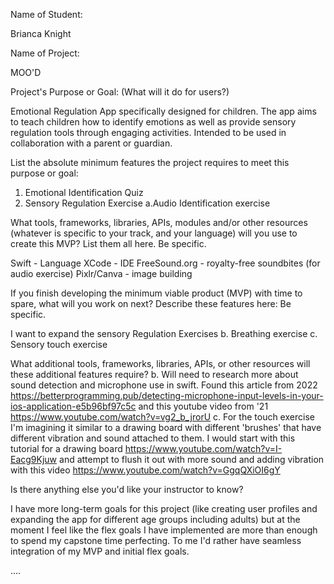 Name of Student:

Brianca Knight


Name of Project:

MOO'D


Project's Purpose or Goal: (What will it do for users?)

Emotional Regulation App specifically designed for children. The app aims to teach children how to identify emotions as well as provide sensory regulation tools through engaging activities. Intended to be used in collaboration with a parent or guardian.


List the absolute minimum features the project requires to meet this purpose or goal:

1. Emotional Identification Quiz
2. Sensory Regulation Exercise
  a.Audio Identification exercise


What tools, frameworks, libraries, APIs, modules and/or other resources (whatever is specific to your track, and your language) will you use to create this MVP? List them all here. Be specific.

Swift - Language
XCode - IDE
FreeSound.org - royalty-free soundbites (for audio exercise)
Pixlr/Canva - image building


If you finish developing the minimum viable product (MVP) with time to spare, what will you work on next? Describe these features here: Be specific.

I want to expand the sensory Regulation Exercises
  b. Breathing exercise
  c. Sensory touch exercise 


What additional tools, frameworks, libraries, APIs, or other resources will these additional features require?
  b. Will need to research more about sound detection and microphone use in swift. Found this article from 2022 https://betterprogramming.pub/detecting-microphone-input-levels-in-your-ios-application-e5b96bf97c5c and this youtube video from '21 https://www.youtube.com/watch?v=vg2_b_jrorU
  c. For the touch exercise I'm imagining it similar to a drawing board with different 'brushes' that have different vibration and sound attached to them. I would start with this tutorial for a drawing board https://www.youtube.com/watch?v=I-Eacg9Kjuw and attempt to flush it out with more sound and adding vibration with this video https://www.youtube.com/watch?v=GgqQXiOI6gY


Is there anything else you'd like your instructor to know?


I have more long-term goals for this project (like creating user profiles and expanding the app for different age groups including adults) but at the moment I feel like the flex goals I have implemented are more than enough to spend my capstone time perfecting. To me I'd rather have seamless integration of my MVP and initial flex goals. 


....
